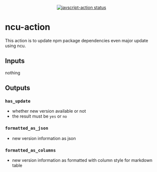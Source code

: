 <p align="center">
  <a href="https://github.com/SotaSuzuki/npm-package-update-action/action"><img alt="javscript-action status" src="https://github.com/yamap-inc/ncu-action/workflows/package-update/badge.svg"></a>
</p>

# ncu-action

This action is to update npm package dependencies even major update using ncu.

## Inputs

nothing

## Outputs

### `has_update`

- whether new version available or not
- the result must be `yes` or `no`

### `formatted_as_json`

- new version information as json

### `formatted_as_columns`

- new version information as formatted with column style for markdown table

